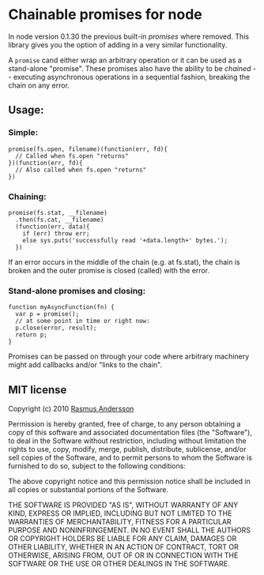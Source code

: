 # Chainable promises for node

In node version 0.1.30 the previous built-in _promises_ where removed. This library gives you the option of adding in a very similar functionality.

A `promise` cand either wrap an arbitrary operation or it can be used as a stand-alone "promise". These promises also have the ability to be _chained_ -- executing asynchronous operations in a sequential fashion, breaking the chain on any error.

## Usage:
### Simple:

    promise(fs.open, filename)(function(err, fd){
      // Called when fs.open "returns"
    })(function(err, fd){
      // Also called when fs.open "returns"
    })

### Chaining:

    promise(fs.stat, __filename)
      .then(fs.cat, __filename)
      (function(err, data){
        if (err) throw err;
        else sys.puts('successfully read '+data.length+' bytes.');
      })

If an error occurs in the middle of the chain (e.g. at fs.stat), the chain
is broken and the outer promise is closed (called) with the error.

### Stand-alone promises and closing:

    function myAsyncFunction(fn) {
      var p = promise();
      // at some point in time or right now:
      p.close(error, result);
      return p;
    }

Promises can be passed on through your code where arbitrary machinery might
add callbacks and/or "links to the chain".

## MIT license

Copyright (c) 2010 [Rasmus Andersson](http://hunch.se/)

Permission is hereby granted, free of charge, to any person obtaining a copy
of this software and associated documentation files (the "Software"), to deal
in the Software without restriction, including without limitation the rights
to use, copy, modify, merge, publish, distribute, sublicense, and/or sell
copies of the Software, and to permit persons to whom the Software is
furnished to do so, subject to the following conditions:

The above copyright notice and this permission notice shall be included in
all copies or substantial portions of the Software.

THE SOFTWARE IS PROVIDED "AS IS", WITHOUT WARRANTY OF ANY KIND, EXPRESS OR
IMPLIED, INCLUDING BUT NOT LIMITED TO THE WARRANTIES OF MERCHANTABILITY,
FITNESS FOR A PARTICULAR PURPOSE AND NONINFRINGEMENT. IN NO EVENT SHALL THE
AUTHORS OR COPYRIGHT HOLDERS BE LIABLE FOR ANY CLAIM, DAMAGES OR OTHER
LIABILITY, WHETHER IN AN ACTION OF CONTRACT, TORT OR OTHERWISE, ARISING FROM,
OUT OF OR IN CONNECTION WITH THE SOFTWARE OR THE USE OR OTHER DEALINGS IN
THE SOFTWARE.
